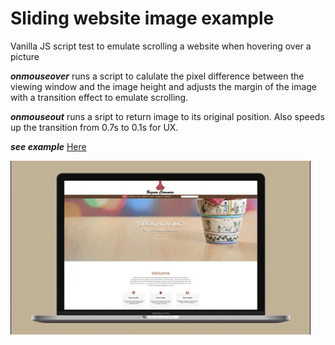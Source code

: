 # Sliding website image example

Vanilla JS script test to emulate scrolling a website when hovering over a picture

**_onmouseover_** runs a script to calulate the pixel difference between the viewing window and the image height and adjusts the margin of the image with a transition effect to emulate scrolling.

**_onmouseout_** runs a sript to return image to its original position. Also speeds up the transition from 0.7s to 0.1s for UX.

**_see example_** [Here](https://elegant-ardinghelli-98236a.netlify.app/)

![Hover Effect Example](https://github.com/iamjmitch/scrolling-website-example/blob/master/example.gif?raw=true)
